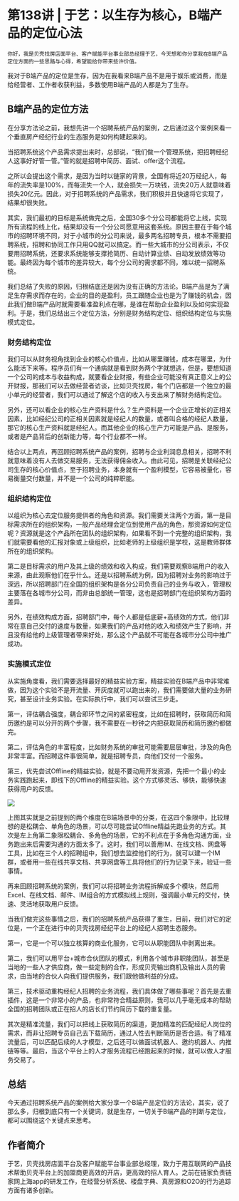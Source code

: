 # 第138讲 | 于艺：以生存为核心，B端产品的定位心法

    你好，我是贝壳找房店面平台、客户赋能平台事业部总经理于艺，今天想和你分享我在B端产品定位方面的一些思路与心得，希望能给你带来些许价值。

我对于B端产品的定位是生存，因为在我看来B端产品不是用于娱乐或消费，而是给经营者、工作者收获利益，多数使用B端产品的人都是为了生存。

## B端产品的定位方法

在分享方法论之前，我想先讲一个招聘系统产品的案例，之后通过这个案例来看一个垂直房产经纪行业的生态服务是如何构建起来的。

当招聘系统这个产品需求提出来时，总部说，“我们做一个管理系统，把招聘经纪人这事好好管一管。”管的就是招聘中简历、面试、offer这个流程。

之所以会提出这个需求，是因为当时以链家的背景，全国有将近20万经纪人，每年的流失率是100%，而每流失一个人，就会损失一万块钱，流失20万人就意味着损失20亿元。因此，对于招聘系统的产品需求，我们积极并且快速将它实现了，结果却很失败。

其实，我们最初的目标是系统做完之后，全国30多个分公司都能将它上线，实现所有流程的线上化，结果却没有一个分公司愿意用这套系统。原因主要在于每个城市的招聘环境不同，对于小城市的分公司来说，最多两名招聘专员，根本不需要招聘系统，招聘和协同工作只用QQ就可以搞定。而一些大城市的分公司表示，不仅要用招聘系统，还要求系统能够支撑抢简历、自动计算业绩、自动发放绩效等功能。最终因为每个城市的差异较大，每个分公司的需求都不同，难以统一招聘系统。

我们总结了失败的原因，归根结底还是因为没有正确的方法论。B端产品是为了满足生存需求而存在的，企业的目的是盈利，员工跟随企业也是为了赚钱的机会，因此我们做B端产品时就需要看准盈利点在哪，是谁在帮助企业盈利以及如何实现盈利。于是，我们总结出三个定位方法，分别是财务结构定位、组织结构定位与实施模式定位。

### 财务结构定位

我们可以从财务视角找到企业的核心价值点，比如从哪里赚钱，成本在哪里，为什么能活下来等。程序员们有一个通病就是看到财务两个字就想逃，但是，要想知道一个公司的成本与收益构成，就要看企业财报，有些企业可能没有真正意义上的公开财报，那我们可以去做经营者访谈，比如贝壳找房，每个门店都是一个独立的最小单元的经营者，我们可以通过了解这个店的收入与支出来了解财务结构定位。

另外，还可以看企业的核心生产资料是什么？生产资料是一个企业正增长的正相关因素，比如经纪公司的正相关因素就是经纪人的数量，或者叫合格的经纪人数量，那它的核心生产资料就是经纪人。而其他企业的核心生产力可能是产品、是服务，或者是产品背后的创新能力等，每个行业都不一样。

结合以上两点，再回顾招聘系统产品的案例，招聘与企业利润息息相关，招聘不利就意味着没有人去做交易服务，无法获得佣金收入。由此可见，招聘是关联经纪公司生存的核心价值点，至于招聘业务，本身就有一个盈利模型，它容易被量化，容易衡量交付数量，并不是一个公司的纯粹职能。

### 组织结构定位

以组织为核心去定位服务提供者的角色和资源。我们需要关注两个方面，第一是目标需求所在的组织架构，一般产品经理会定位到使用产品的角色，那资源如何定位呢？资源就是这个产品所在团队的组织架构，如果看不到一个完整的组织架构，我们就需要看他的汇报对象或上级组织，比如老师的上级组织是学校，这是教师群体所在的组织架构。

第二是目标需求的用户及其上级的绩效和收入构成，我们需要观察B端用户的收入来源，由此观察他们在乎什么。还是以招聘系统为例，因为招聘对业务的影响过于深远，所以招聘部门在全国的组织架构是各分公司负责自己的业务与收入，管理权主要落在各城市分公司，而非由总部统一管理，这也是招聘部门在组织架构方面的差异。

另外，在绩效构成方面，招聘部门中，每个人都是低底薪+高绩效的方式，他们非常在意自己交付的速度与数量，如果我们的产品对他的收入和绩效产生了影响，并且没有给他的上级管理者带来好处，那么这个产品就不可能在各城市分公司中推广成功。

### 实施模式定位

从实施角度看，我们需要选择最好的精益实验方案，精益实验在B端产品中非常难做，因为这个实验不是开流量、开灰度就可以跑出来的，我们需要做大量的业务研究，甚至设计业务实验。在实际执行中，我们可以尝试三步走。

第一，评估耦合强度，耦合即环节之间的紧密程度，比如在招聘时，获取简历和简历邀约是可以分开的两个步骤，我不需要在一秒钟之内把获取简历和简历邀约都做完。

第二，评估角色的丰富程度，比如财务系统的审批可能需要层层审批，涉及的角色非常丰富。而招聘这件事很简单，就是招聘专员，向他们交付一个服务。

第三，优先尝试Offline的精益实验，就是不要动用开发资源，先把一个最小的业务实践跑起来，即线下的Offline的精益实验。这个方式够灵活、够快，能够快速获得用户的反馈。

![](https://static001.geekbang.org/resource/image/8a/34/8ab9c97f46abd66e984e52d030c8fc34.jpg)

上图其实就是之前提到的两个维度在B端场景中的分类，在这四个象限中，比较理想的是松耦合、单角色的场景，可以尽可能尝试Offline精益先跑业务的方式。其次是左上角第二象限松耦合、多角色的场景，它的不利点在于多角色沟通方面，业务跑出来后需要沟通的方面太多了。这时，我们可以善用IM、在线文档、网盘等工具，比如在三个人的招聘组中，我们想去监控他们的行为，就可以建一个IM群，或者用一些在线共享文档、共享网盘等工具将他们的行为记录下来，验证一些事情。

再来回顾招聘系统的案例，我们可以将招聘业务流程拆解成多个模块，然后用Excel、在线文档、邮件、IM组合的方式模拟线上规则，强调最小单元的交付，快速、灵活地获取用户反馈。

当我们做完这些事情之后，我们的招聘系统产品获得了重生，目前，我们对它的定位是，一个正在进行中的贝壳找房经纪平台上的经纪人招聘生态服务。

第一，它是一个可以独立核算的商业化服务，它可以从职能团队中剥离出来。

第二，我们可以用平台+城市合伙团队的模式，利用各个城市非职能团队，甚至是当地的一些人才供应商，做一些定制的合作，形成贝壳输出商机及输出人员的需求，由当地的合伙人向我们提供服务，我们跟他做利益的分成。

第三，技术驱动重构经纪人招聘的业务流程，我们具体做了哪些事呢？首先是去重插件，这是一个非常小的产品，也非常符合精益原则，我可以几乎毫无成本的帮助全国的招聘团队或正在招人的店长们节约简历下载的重复量。

其次是精准流量，我们可以把线上获取简历的渠道，更加精准的匹配经纪人岗位的需求，而非让招聘专员自己去下载简历，通过人性去判断简历是否合适。有了精准流量后，可以匹配后续的人才模型，之后还可以做面试机器人、邀约机器人、内推链等等。最后，当这个平台上的人才服务流程已经跑起来的时候，就可以做人才服务交易了。

## 总结

今天通过招聘系统产品的案例给大家分享一个B端产品定位的方法论，其实，说了那么多，归根到底只有一个关键词，就是生存，一切关于B端产品的判断与定位，都可以围绕这个关键点来思考。

## 作者简介

于艺，贝壳找房店面平台及客户赋能平台事业部总经理，致力于用互联网的产品技术帮助贝壳平台上的加盟商更高效的开店，更高效的招人育人。之前在链家负责链家网上海app的研发工作，在经营分析系统、楼盘字典、真房源和O2O的行为追踪方面有诸多创新。
    